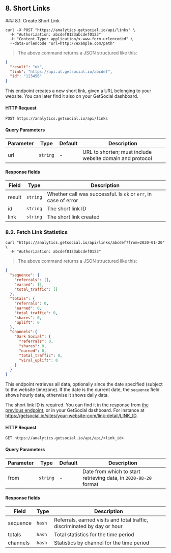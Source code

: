 ## 8. Short Links

###<a id="create-link"></a> 8.1. Create Short Link

```shell
curl -X POST "https://analytics.getsocial.io/api/links" \
  -H "Authorization: abcdef0123abcdef0123"
  -H "Content-Type: application/x-www-form-urlencoded" \
  --data-urlencode "url=http://example.com/path"
```

> The above command returns a JSON structured like this:

```json
{
  "result": "ok",
  "link": "https://api.at.getsocial.io/abcdef",
  "id": "123456"
}
```

This endpoint creates a new short link, given a URL belonging to your website. You can later find it
also on your GetSocial dashboard.


#### HTTP Request

`POST https://analytics.getsocial.io/api/links`

#### Query Parameters

Parameter | Type     | Default      | Description
--------- | -------- | ------------ | --------
url       | `string` | -            | URL to shorten; must include website domain and protocol


#### Response fields

Field        | Type      | Description
------------ | --------- | --------
result       | `string`  | Whether call was successful. Is `ok` or `err`, in case of error
id           | `string`  | The short link ID
link         | `string`  | The short link created

### 8.2. Fetch Link Statistics

```shell
curl "https://analytics.getsocial.io/api/links/abcdef?from=2020-01-20" \
  -H "Authorization: abcdef0123abcdef0123"
```

> The above command returns a JSON structured like this:

```json
{
  "sequence": {
    "referrals": [],
    "earned": [],
    "total_traffic": []
  },
  "totals": {
    "referrals": 0,
    "earned": 0,
    "total_traffic": 0,
    "shares": 0,
    "uplift": 0
  },
  "channels":{
    "Dark Social": {
      "referrals": 0,
      "shares": 0,
      "earned": 0,
      "total_traffic": 0,
      "viral_uplift": 0
    }
  }
}
```

This endpoint retrieves all data, optionally since the date specified (subject to the website timezone).
 If the date is the current date, the `sequence` field shows hourly data, otherwise it shows daily data.

The short link ID is required. You can find it in the response from <a href="#create-link">the previous endpoint</a>, or in your GetSocial dashboard. For instance at https://getsocial.io/sites/your-website-com/link-detail/LINK_ID.

#### HTTP Request

`GET https://analytics.getsocial.io/api/api/<link_id>`

#### Query Parameters

Parameter | Type     | Default      | Description
--------- | -------- | ------------ | --------
from      | `string` | -            | Date from which to start retrieving data, in `2020-08-20` format


#### Response fields

Field    | Type   | Description
-------- | ------ | --------
sequence | `hash` | Referrals, earned visits and total traffic, discriminated by day or hour
totals   | `hash` | Total statistics for the time period
channels | `hash` | Statistics by channel for the time period
